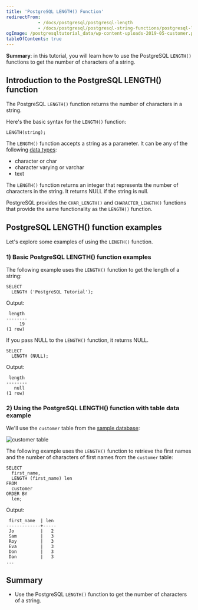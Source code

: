 ```yaml
---
title: 'PostgreSQL LENGTH() Function'
redirectFrom:
            - /docs/postgresql/postgresql-length 
            - /docs/postgresql/postgresql-string-functions/postgresql-length-function/
ogImage: /postgresqltutorial_data/wp-content-uploads-2019-05-customer.png
tableOfContents: true
---
```


**Summary**: in this tutorial, you will learn how to use the PostgreSQL `LENGTH()` functions to get the number of characters of a string.

## Introduction to the PostgreSQL LENGTH() function

The PostgreSQL `LENGTH()` function returns the number of characters in a string.

Here's the basic syntax for the `LENGTH()` function:

```
LENGTH(string);
```

The `LENGTH()` function accepts a string as a parameter. It can be any of the following [data types](/docs/postgresql/postgresql-data-types):

- character or char
- character varying or varchar
- text

The `LENGTH()` function returns an integer that represents the number of characters in the string. It returns NULL if the string is null.

PostgreSQL provides the `CHAR_LENGTH()` and `CHARACTER_LENGTH()` functions that provide the same functionality as the `LENGTH()` function.

## PostgreSQL LENGTH() function examples

Let's explore some examples of using the `LENGTH()` function.

### 1) Basic PostgreSQL LENGTH() function examples

The following example uses the `LENGTH()` function to get the length of a string:

```
SELECT
  LENGTH ('PostgreSQL Tutorial');
```

Output:

```
 length
--------
     19
(1 row)
```

If you pass NULL to the `LENGTH()` function, it returns NULL.

```
SELECT
  LENGTH (NULL);
```

Output:

```
 length
--------
   null
(1 row)
```

### 2) Using the PostgreSQL LENGTH() function with table data example

We'll use the `customer` table from the [sample database](https://www.postgresqltutorial.com/postgresql-getting-started/postgresql-sample-database/):

![customer table](/postgresqltutorial_data/wp-content-uploads-2019-05-customer.png)

The following example uses the `LENGTH()` function to retrieve the first names and the number of characters of first names from the `customer` table:

```
SELECT
  first_name,
  LENGTH (first_name) len
FROM
  customer
ORDER BY
  len;
```

Output:

```
 first_name  | len
-------------+-----
 Jo          |   2
 Sam         |   3
 Roy         |   3
 Eva         |   3
 Don         |   3
 Dan         |   3
...
```

## Summary

- Use the PostgreSQL `LENGTH()` function to get the number of characters of a string.
